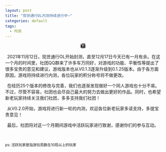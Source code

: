 ```yaml
---
layout: post
title: "现世通行OL内测持续进行中~"
categories: default
tags:
  - 内测
---
```


<style>
#nameContainer {text-align: center;}
.namec {
display: inline-block;
padding: 0.06rem .2rem; width: auto; margin-right: 0.1rem; margin-bottom: 0.1rem;
background: rgba(255,255,255,0.2);
}
.offset {width: .4rem;display: inline-block;}
</style>

<div style="text-align: center; margin: .3rem;">
<img style="width: 1rem;" src='/img/xstx-app-ol.png'>
</div>



<i class='offset'></i>2021年11月12日，现世通行OL开始封测，直至12月17日今天已有一月有余。在这一个月的时间里，社团QQ群来了许多车万同好，对游戏的功能、平衡性等提出了很多宝贵的意见和建议，游戏版本也从V0.1.3逐渐升级到0.1.25版本。由于各方面原因，游戏将持续进行内测，各位玩家的积分称号将不做更改。

<i class='offset'></i>在经历25个版本的修改与完善，我们也逐渐发现做好一个同人游戏也十分不易。不过，尽管不容易，社团也会尽自己最大的努力去做出更好的作品。同时，也希望新老玩家持续关注我们社团，多多支持我们社团！

<i class='offset'></i>从V0.2.0开始，游戏将进行新一轮的内测，欢迎各位新老玩家多读支持，多提宝贵意见！

<i class='offset'></i>最后，社团将对这一个月期间游戏中活跃玩家进行致谢，感谢你们的参与互动。
<div id="nameContainer"></div>

<br/>
<p>
<small>ps: 活跃玩家是指游玩局数在10局以上的玩家</small>
</p>

<script>
var cont = "";
var names = ['命由我道','石沉先森','…','秦心','上善若水','古明地觉','WSY','蓬莱山妹红','孟幽泉奈','marisa','万书言','鲨鲨菌','忘川路','aprilfrost','Fantasy','八云','无心天','梓晨','奈何桥的桥姬','璃◇七','世俗','蕾丝椛边','椎名集','琉璃针喵丸','迷离明末','YaK','9鸠','花生酱','霖仙绅','Agarta','稀神探女','抑飘柔','两仪落','古明地恋','无幻','love—夕原子','猫耳捕食型','天河31','逍遥观途','litozro','luoxi','水桥帕露西','西风谷晚苗','辰','WTACG','薇尔莉特','bbk','不败杀神','lightrain','绯玉丸','我妻善逸','cirno','无光'];
for(var i = 0; i < names.length; i++) {
cont += "<span class='namec'>" + names[i] + "</span>";
}
$("#nameContainer").html(cont);
</script>





